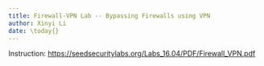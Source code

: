 ```yaml
---
title: Firewall-VPN Lab -- Bypassing Firewalls using VPN
author: Xinyi Li
date: \today{}
---
```


Instruction: https://seedsecuritylabs.org/Labs_16.04/PDF/Firewall_VPN.pdf

